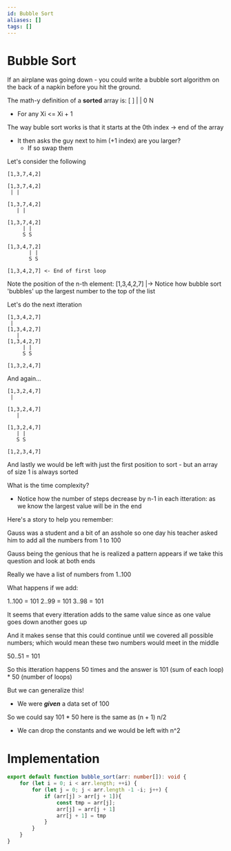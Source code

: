 ```yaml
---
id: Bubble Sort
aliases: []
tags: []
---
```


# Bubble Sort

If an airplane was going down - you could write a bubble sort algorithm on the back of a napkin before you hit the ground.

The math-y definition of a **sorted** array is:
[                                   ]
|                                   |
0                                   N

- For any Xi <= Xi + 1

The way buble sort works is that it starts at the 0th index -> end of the array
- It then asks the guy next to him (+1 index) are you larger?
    - If so swap them

Let's consider the following 
```
[1,3,7,4,2]

[1,3,7,4,2]
 | |

[1,3,7,4,2]
   | |

[1,3,7,4,2]
     | |
     S S
     
[1,3,4,7,2]
       | |
       S S

[1,3,4,2,7] <- End of first loop
```

Note the position of the n-th element:
[1,3,4,2,7]
         |-> Notice how bubble sort 'bubbles' up the largest number to the top of the list

Let's do the next itteration
```
[1,3,4,2,7] 
 |
[1,3,4,2,7] 
   |
[1,3,4,2,7] 
     | |
     S S

[1,3,2,4,7] 
```
And again...
```
[1,3,2,4,7] 
 | 

[1,3,2,4,7] 
   |

[1,3,2,4,7] 
   | |
   S S

[1,2,3,4,7] 
```
And lastly we would be left with just the first position to sort - but an array of size 1 is always sorted

What is the time complexity?
- Notice how the number of steps decrease by n-1 in each itteration: as we know the largest value will be in the end

Here's a story to help you remember:

Gauss was a student and a bit of an asshole so one day his teacher asked him to add all the numbers from 1 to 100

Gauss being the genious that he is realized a pattern appears if we take this question and look at both ends

Really we have a list of numbers from 1..100

What happens if we add: 

1..100 = 101
2..99  = 101
3..98  = 101

It seems that every itteration adds to the same value since as one value goes down another goes up

And it makes sense that this could continue until we covered all possible numbers; which would mean these two numbers would meet in the middle

50..51 = 101

So this itteration happens 50 times and the answer is 101 (sum of each loop) * 50 (number of loops) 

But we can generalize this!
- We were ***given*** a data set of 100

So we could say 101 * 50 here is the same as (n + 1) n/2
- We can drop the constants and we would be left with n^2

# Implementation

```typescript
export default function bubble_sort(arr: number[]): void {
    for (let i = 0; i < arr.length; ++i) {
        for (let j = 0; j < arr.length -1 -i; j++) {
            if (arr[j] > arr[j + 1]){
                const tmp = arr[j];
                arr[j] = arr[j + 1]
                arr[j + 1] = tmp
            }
        }
    }
}
```
